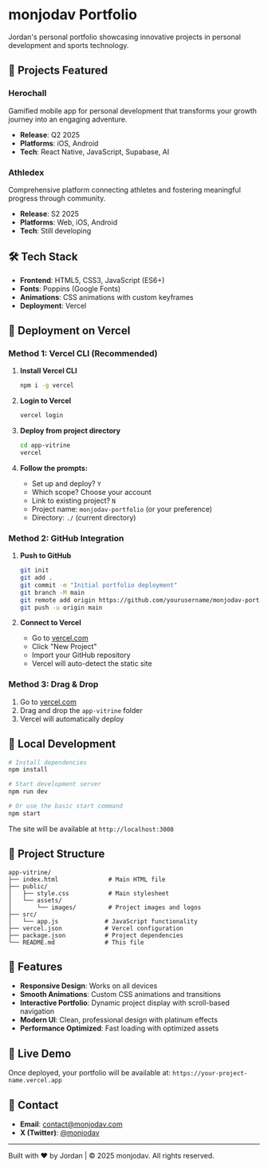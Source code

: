 # monjodav Portfolio

Jordan's personal portfolio showcasing innovative projects in personal development and sports technology.

## 🚀 Projects Featured

### Herochall
Gamified mobile app for personal development that transforms your growth journey into an engaging adventure.
- **Release**: Q2 2025
- **Platforms**: iOS, Android
- **Tech**: React Native, JavaScript, Supabase, AI

### Athledex
Comprehensive platform connecting athletes and fostering meaningful progress through community.
- **Release**: S2 2025
- **Platforms**: Web, iOS, Android
- **Tech**: Still developing

## 🛠️ Tech Stack

- **Frontend**: HTML5, CSS3, JavaScript (ES6+)
- **Fonts**: Poppins (Google Fonts)
- **Animations**: CSS animations with custom keyframes
- **Deployment**: Vercel

## 🚀 Deployment on Vercel

### Method 1: Vercel CLI (Recommended)

1. **Install Vercel CLI**
   ```bash
   npm i -g vercel
   ```

2. **Login to Vercel**
   ```bash
   vercel login
   ```

3. **Deploy from project directory**
   ```bash
   cd app-vitrine
   vercel
   ```

4. **Follow the prompts:**
   - Set up and deploy? `Y`
   - Which scope? Choose your account
   - Link to existing project? `N`
   - Project name: `monjodav-portfolio` (or your preference)
   - Directory: `./` (current directory)

### Method 2: GitHub Integration

1. **Push to GitHub**
   ```bash
   git init
   git add .
   git commit -m "Initial portfolio deployment"
   git branch -M main
   git remote add origin https://github.com/yourusername/monjodav-portfolio.git
   git push -u origin main
   ```

2. **Connect to Vercel**
   - Go to [vercel.com](https://vercel.com)
   - Click "New Project"
   - Import your GitHub repository
   - Vercel will auto-detect the static site

### Method 3: Drag & Drop

1. Go to [vercel.com](https://vercel.com)
2. Drag and drop the `app-vitrine` folder
3. Vercel will automatically deploy

## 🔧 Local Development

```bash
# Install dependencies
npm install

# Start development server
npm run dev

# Or use the basic start command
npm start
```

The site will be available at `http://localhost:3008`

## 📁 Project Structure

```
app-vitrine/
├── index.html              # Main HTML file
├── public/
│   ├── style.css           # Main stylesheet
│   └── assets/
│       └── images/         # Project images and logos
├── src/
│   └── app.js             # JavaScript functionality
├── vercel.json            # Vercel configuration
├── package.json           # Project dependencies
└── README.md              # This file
```

## 🎨 Features

- **Responsive Design**: Works on all devices
- **Smooth Animations**: Custom CSS animations and transitions
- **Interactive Portfolio**: Dynamic project display with scroll-based navigation
- **Modern UI**: Clean, professional design with platinum effects
- **Performance Optimized**: Fast loading with optimized assets

## 🔗 Live Demo

Once deployed, your portfolio will be available at:
`https://your-project-name.vercel.app`

## 📧 Contact

- **Email**: contact@monjodav.com
- **X (Twitter)**: [@monjodav](https://x.com/monjodav)

---

Built with ❤️ by Jordan | © 2025 monjodav. All rights reserved.
